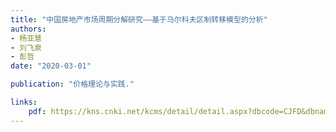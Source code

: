 ```yaml
---
title: "中国房地产市场周期分解研究——基于马尔科夫区制转移模型的分析"
authors:
- 杨亚慧
- 刘飞泉
- 彭哲
date: "2020-03-01"

publication: "价格理论与实践."

links:
    pdf: https://kns.cnki.net/kcms/detail/detail.aspx?dbcode=CJFD&dbname=CJFDLAST2021&filename=JGLS202003014&uniplatform=NZKPT&v=badAe6BTQLSx1dEOdH4bqxKGLShuxp86W5Ent4zfhdGM2ktNsmLLZ7_90hAIaoev
---
```

